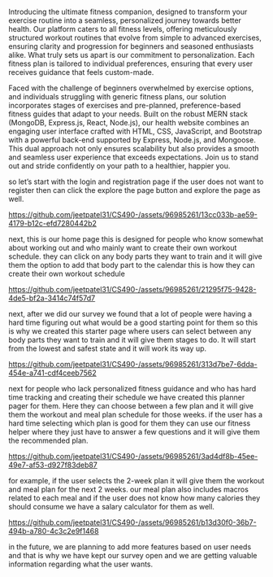 Introducing the ultimate fitness companion, designed to transform your exercise routine into a seamless, personalized journey towards better health. Our platform caters to all fitness levels, offering meticulously structured workout routines that evolve from simple to advanced exercises, ensuring clarity and progression for beginners and seasoned enthusiasts alike. What truly sets us apart is our commitment to personalization. Each fitness plan is tailored to individual preferences, ensuring that every user receives guidance that feels custom-made.

Faced with the challenge of beginners overwhelmed by exercise options, and individuals struggling with generic fitness plans, our solution incorporates stages of exercises and pre-planned, preference-based fitness guides that adapt to your needs. Built on the robust MERN stack (MongoDB, Express.js, React, Node.js), our health website combines an engaging user interface crafted with HTML, CSS, JavaScript, and Bootstrap with a powerful back-end supported by Express, Node.js, and Mongoose. This dual approach not only ensures scalability but also provides a smooth and seamless user experience that exceeds expectations. Join us to stand out and stride confidently on your path to a healthier, happier you.

so let’s start with the login and registration page if the user does not want to register then can click the explore the page button and explore the page as well.

https://github.com/jeetpatel31/CS490-/assets/96985261/13cc033b-ae59-4179-b12c-efd7280442b2




next, this is our home page this is designed for people who know somewhat about working out and who mainly want to create their own workout schedule. they can click on any body parts they want to train and it will give them the option to add that body part to the calendar this is how they can create their own workout schedule


https://github.com/jeetpatel31/CS490-/assets/96985261/21295f75-9428-4de5-bf2a-3414c74f57d7



next, after we did our survey we found that a lot of people were having a hard time figuring out what would be a good starting point for them so this is why we created this starter page where users can select between any body parts they want to train and it will give them stages to do. It will start from the lowest and safest state and it will work its way up. 


https://github.com/jeetpatel31/CS490-/assets/96985261/313d7be7-6dda-454e-a741-cdf4ceeb7562




next for people who lack personalized fitness guidance and who has hard time tracking and creating their schedule we have created this planner pager for them. Here they can choose between a few plan and it will give them the workout and meal plan schedule for those weeks. if the user has a hard time selecting which plan is good for them they can use our fitness helper where they just have to answer a few questions and it will give them the recommended plan.


https://github.com/jeetpatel31/CS490-/assets/96985261/3ad4df8b-45ee-49e7-af53-d927f83deb87



for example, if the user selects the 2-week plan it will give them the workout and meal plan for the next 2 weeks. our meal plan also includes macros related to each meal and if the user does not know how many calories they should consume we have a salary calculator for them as well.


https://github.com/jeetpatel31/CS490-/assets/96985261/b13d30f0-36b7-494b-a780-4c3c2e9f1468




in the future, we are planning to add more features based on user needs and that is why we have kept our survey open and we are getting valuable information regarding what the user wants. 
